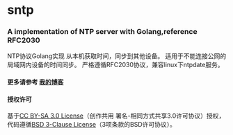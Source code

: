 sntp
====

### A implementation of NTP server with Golang,reference RFC2030

NTP协议Golang实现
从本机获取时间，同步到其他设备。
适用于不能连接公网的局域网内设备的时间同步。
严格遵循RFC2030协议，兼容linux下ntpdate服务。

#### 更多请参考 [我的博客](www.lubia.me)
#### 授权许可
基于[CC BY-SA 3.0 License](http://creativecommons.org/licenses/by-sa/3.0/)（创作共用 署名-相同方式共享3.0许可协议）授权，代码遵循[BSD 3-Clause License](<https://github.com/astaxie/build-web-application-with-golang/blob/master/LICENSE.md>)（3项条款的BSD许可协议）。
